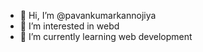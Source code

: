 - 👋 Hi, I’m @pavankumarkannojiya
- 👀 I’m interested in webd
- 🌱 I’m currently learning web development 

<!---
pavankumarkannojiya/pavankumarkannojiya is a ✨ special ✨ repository because its `README.md` (this file) appears on your GitHub profile.
You can click the Preview link to take a look at your changes.
--->
